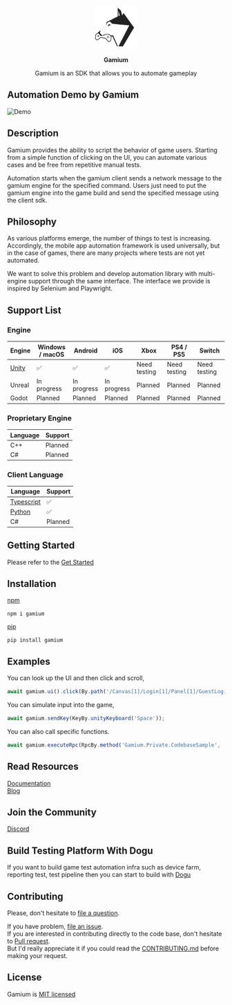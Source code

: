 <p align="center">
<img src=".github/resources/dogu-gamium-logo.png" width="100px" height="100px" title="Gamium_Logo"/>
</p>
<p align="center">
  <b>Gamium</b>
</p>
<p align="center">
Gamium is an SDK that allows you to automate gameplay
</p>

## Automation Demo by Gamium

<img src=".github/resources/gamium-dogurpgsample_demo.gif"  title="Demo"/>

## Description

Gamium provides the ability to script the behavior of game users. Starting from a simple function of clicking on the UI, you can automate various cases and be free from repetitive manual tests.

Automation starts when the gamium client sends a network message to the gamium engine for the specified command.
Users just need to put the gamium engine into the game build and send the specified message using the client sdk.

## Philosophy

As various platforms emerge, the number of things to test is increasing. Accordingly, the mobile app automation framework is used universally, but in the case of games, there are many projects where tests are not yet automated.

We want to solve this problem and develop automation library with multi-engine support through the same interface.
The interface we provide is inspired by Selenium and Playwright.

## Support List

### Engine

| Engine                | Windows / macOS | Android     | iOS         | Xbox         | PS4 / PS5    | Switch       |
| --------------------- | --------------- | ----------- | ----------- | ------------ | ------------ | ------------ |
| [Unity](engine/unity) | ✅              | ✅          | ✅          | Need testing | Need testing | Need testing |
| Unreal                | In progress     | In progress | In progress | Planned      | Planned      | Planned      |
| Godot                 | Planned         | Planned     | Planned     | Planned      | Planned      | Planned      |

### Proprietary Engine

| Language | Support |
| -------- | ------- |
| C++      | Planned |
| C#       | Planned |

### Client Language

| Language                               | Support |
| -------------------------------------- | ------- |
| [Typescript](client/typescript/gamium) | ✅      |
| [Python](client/python/gamium)         | ✅      |
| C#                                     | Planned |


## Getting Started
Please refer to the [Get Started](https://gamium.dogutech.io/docs/get-started/introduction)

## Installation

[npm](https://www.npmjs.com/package/gamium)
```
npm i gamium
```

[pip](https://pypi.org/project/gamium/)
```
pip install gamium
```


## Examples

You can look up the UI and then click and scroll,

```ts
await gamium.ui().click(By.path('/Canvas[1]/Login[1]/Panel[1]/GuestLoginBtn[1]'));
```

You can simulate input into the game,

```ts
await gamium.sendKey(KeyBy.unityKeyboard('Space'));
```

You can also call specific functions.

```ts
await gamium.executeRpc(RpcBy.method('Gamium.Private.CodebaseSample', 'CallParam1', 10));
```

## Read Resources

[Documentation](https://gamium.dogutech.io)  
[Blog](https://blog.dogutech.io/tag/gamium/)

## Join the Community
[Discord](https://discord.gg/cUWPGWgUFG)

## Build Testing Platform With Dogu

If you want to build game test automation infra such as device farm, reporting test, test pipeline then you can start to build with [Dogu](https://github.com/dogu-team/dogu-platform)


## Contributing
Please, don't hesitate to [file a question](https://github.com/dogu-team/gamium/discussions/new?category=q-a).

If you have problem, [file an issue](https://github.com/dogu-team/gamium/issues/new).  
If you are interested in contributing directly to the code base, don't hesitate to [Pull request](https://github.com/dogu-team/gamium/pulls).  
But I'd really appreciate it if you could read the [CONTRIBUTING.md](CONTRIBUTING.md) before making your request.

## License

Gamium is [MIT licensed](LICENSE)
